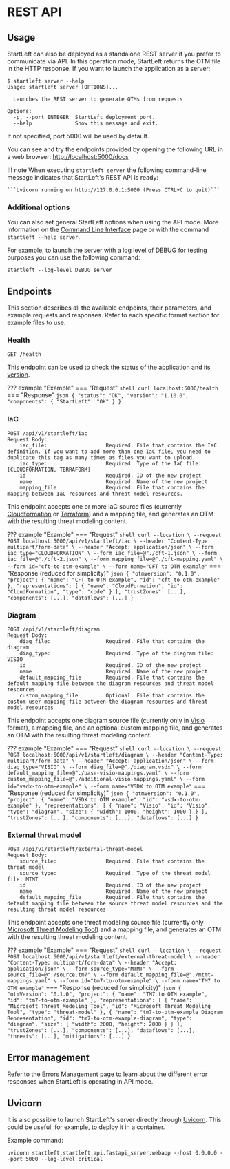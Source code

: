 # REST API

## Usage
StartLeft can also be deployed as a standalone REST server if you prefer to communicate via API.
In this operation mode, StartLeft returns the OTM file in the HTTP response.
If you want to launch the application as a server:

```shell
$ startleft server --help
Usage: startleft server [OPTIONS]...

  Launches the REST server to generate OTMs from requests

Options:
  -p, --port INTEGER  StartLeft deployment port.
  --help              Show this message and exit.
```
If not specified, port 5000 will be used by default.

You can see and try the endpoints provided by opening the following URL in a web browser:
[http://localhost:5000/docs](http://localhost:5000/docs)

!!! note
    When executing `startleft server` the following command-line message indicates that StartLeft's REST API is ready:
    
    ```Uvicorn running on http://127.0.0.1:5000 (Press CTRL+C to quit)```

### Additional options
You can also set general StartLeft options when using the API mode. More information on the [Command Line Interface](./Command-Line-Interface.md) page 
or with the command `startleft --help server`.

For example, to launch the server with a log level of DEBUG for testing purposes you can use the following command:

`startleft --log-level DEBUG server`

## Endpoints
This section describes all the available endpoints, their parameters, and example requests and responses. Refer to each 
specific format section for example files to use.

### Health
```
GET /health
```
This endpoint can be used to check the status of the application and its [version](../Versioning.md).

??? example "Example"
    === "Request"
        ``` shell
        curl localhost:5000/health
        ```
    === "Response"
        ``` json
        {
            "status": "OK",
            "version": "1.10.0",
            "components": {
                "StartLeft": "OK"
            }
        }
        ```

### IaC
```
POST /api/v1/startleft/iac
Request Body:
    iac_file:                   Required. File that contains the IaC definition. If you want to add more than one IaC file, you need to duplicate this tag as many times as files you want to upload.
    iac_type:                   Required. Type of the IaC file: [CLOUDFORMATION, TERRAFORM]
    id                          Required. ID of the new project
    name                        Required. Name of the new project
    mapping_file                Required. File that contains the mapping between IaC resources and threat model resources.
```
This endpoint accepts one or more IaC source files (currently [Cloudformation](../startleft-processors/iac/cft/CloudFormation-Quickstart.md) 
or [Terraform](../startleft-processors/iac/tf/Terraform-Quickstart.md)) and a mapping file, and generates an OTM with 
the resulting threat modeling content.

??? example "Example"
    === "Request"
        ``` shell
        curl --location \
        --request POST localhost:5000/api/v1/startleft/iac \
        --header "Content-Type: multipart/form-data" \
        --header "Accept: application/json" \
        --form iac_type="CLOUDFORMATION" \
        --form iac_file=@"./cft-1.json" \
        --form iac_file=@"./cft-2.json" \
        --form mapping_file=@"./cft-mapping.yaml" \
        --form id="cft-to-otm-example" \
        --form name="CFT to OTM example"
        ```
    === "Response (reduced for simplicity)"
        ``` json
        {
            "otmVersion": "0.1.0",
            "project": {
                "name": "CFT to OTM example",
                "id": "cft-to-otm-example"
            },
            "representations": [
                {
                    "name": "CloudFormation",
                    "id": "CloudFormation",
                    "type": "code"
                }
            ],
            "trustZones": [...],
            "components": [...],
            "dataflows": [...]
        }
        ```

### Diagram
```
POST /api/v1/startleft/diagram
Request Body:
    diag_file:                  Required. File that contains the diagram
    diag_type:                  Required. Type of the diagram file: VISIO
    id                          Required. ID of the new project
    name                        Required. Name of the new project
    default_mapping_file        Required. File that contains the default mapping file between the diagram resources and threat model resources
    custom_mapping_file         Optional. File that contains the custom user mapping file between the diagram resources and threat model resources
```
This endpoint accepts one diagram source file (currently only in [Visio](../startleft-processors/diagram/Visio-Quickstart.md) 
format), a mapping file, and an optional custom mapping file, and generates an OTM with the resulting threat modeling content.

??? example "Example"
    === "Request"
        ``` shell
        curl --location \
        --request POST localhost:5000/api/v1/startleft/diagram \
        --header "Content-Type: multipart/form-data" \
        --header "Accept: application/json" \
        --form diag_type="VISIO" \
        --form diag_file=@"./diagram.vsdx" \
        --form default_mapping_file=@"./base-visio-mappings.yaml" \
        --form custom_mapping_file=@"./additional-visio-mappings.yaml" \
        --form id="vsdx-to-otm-example" \
        --form name="VSDX to OTM example"
        ```
    === "Response (reduced for simplicity)"
        ``` json
        {
            "otmVersion": "0.1.0",
            "project": {
                "name": "VSDX to OTM example",
                "id": "vsdx-to-otm-example"
            },
            "representations": [
                {
                    "name": "Visio",
                    "id": "Visio",
                    "type": "diagram",
                    "size": {
                        "width": 1000,
                        "height": 1000
                    }
                }
            ],
            "trustZones": [...],
            "components": [...],
            "dataflows": [...]
        }
        ```

### External threat model
```
POST /api/v1/startleft/external-threat-model
Request Body:
    source_file:                Required. File that contains the threat model
    source_type:                Required. Type of the threat model file: MTMT
    id                          Required. ID of the new project
    name                        Required. Name of the new project
    default_mapping_file        Required. File that contains the default mapping file between the source threat model resources and the resulting threat model resources
```
This endpoint accepts one threat modeling source file (currently only 
[Microsoft Threat Modeling Tool](../startleft-processors/external-threat-model/mtmt/MTMT-Quickstart.md)) and a mapping 
file, and generates an OTM with the resulting threat modeling content.

??? example "Example"
    === "Request"
        ``` shell
        curl --location \
        --request POST localhost:5000/api/v1/startleft/external-threat-model \
        --header "Content-Type: multipart/form-data" \
        --header "Accept: application/json" \
        --form source_type="MTMT" \
        --form source_file=@"./source.tm7" \
        --form default_mapping_file=@"./mtmt-mappings.yaml" \
        --form id="tm7-to-otm-example" \
        --form name="TM7 to OTM example"
        ```
    === "Response (reduced for simplicity)"
        ``` json
        {
            "otmVersion": "0.1.0",
            "project": {
            "name": "TM7 to OTM example",
            "id": "tm7-to-otm-example"
            },
            "representations": [
            {
                    "name": "Microsoft Threat Modeling Tool",
                    "id": "Microsoft Threat Modeling Tool",
                    "type": "threat-model"
                },
                {
                    "name": "tm7-to-otm-example Diagram Representation",
                    "id": "tm7-to-otm-example-diagram",
                    "type": "diagram",
                    "size": {
                        "width": 2000,
                        "height": 2000
                    }
                }
            ],
            "trustZones": [...],
            "components": [...],
            "dataflows": [...],
            "threats": [...],
            "mitigations": [...]
        }
        ```

## Error management
Refer to the [Errors Management](../development/Errors-Management.md) page to learn about the different error responses 
when StartLeft is operating in API mode.

## Uvicorn
It is also possible to launch StartLeft's server directly through <a href="https://www.uvicorn.org" target="_blank">Uvicorn</a>. 
This could be useful, for example, to deploy it in a container.

Example command:

``` shell
uvicorn startleft.startleft.api.fastapi_server:webapp --host 0.0.0.0 --port 5000 --log-level critical
```